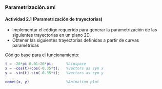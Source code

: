 ### Parametrización.xml 

#### Actividad 2.1 (Parametrización de trayectorias)
* Implementar el código requerido para generar la parametrización de las siguientes trayectorias en un plano 2D.
* Obtener las siguientes trayectorias definidas a partir de curvas paramétricas

Código base para el funcionamiento:
```MATLAB
t = -20*pi:0.01:20*pi;      %Linspace 
x = -cos(t)+cos(-0.35*t);   %vectors as sym x
y = -sin(t)-sin(-0.35*t);   %vectors as sym y 

comet(x, y)                 %Animation plot

```
